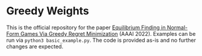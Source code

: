 # Greedy Weights

This is the official repository for the paper [Equilibrium Finding in Normal-Form Games Via Greedy Regret Minimization](https://arxiv.org/abs/2204.04826) (AAAI 2022). Examples can be run via ```python3 basic_example.py```. The code is provided as-is and no further changes are expected.
